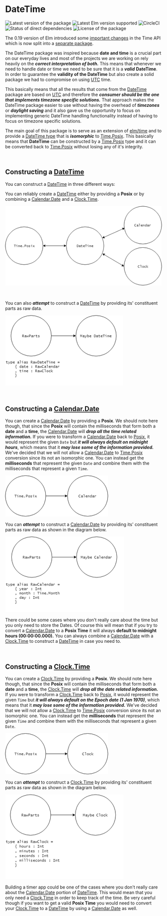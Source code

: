 # DateTime

![Latest version of the package][PackageVersion]
![Latest Elm version supported][ElmVersion]
![CircleCI][CircleCI-build]
![Status of direct dependencies][DependenciesStatus]
![License of the package][PackageLicense]

The 0.19 version of Elm introduced some [important changes][important-changes] in the Time API which is now split into a [separate package][elm-time].

The DateTime package was inspired because __date and time__ is a crucial part on our everyday lives and most of the projects we are working on rely heavily on the ___correct interpretation of both.___
This means that whenever we need to handle date or time we need to be sure that it is a ___valid___ __DateTime__. In order to guarantee the __validity of the DateTime__ but also create a solid package
we had to compromise on using [UTC][UTC-wiki] time.

This basically means that all the results that come from the [DateTime][DateTime-package] package are based on [UTC][UTC-wiki] and therefore the
___consumer should be the one that implements timezone specific solutions.___ That approach makes the DateTime package easier to use without
having the overhead of ___timezones___ or ___daylight saving___ and it also gave us the opportunity to focus on implementing generic DateTime
handling functionality instead of having to focus on timezone specific solutions.

The main goal of this package is to serve as an extension of [elm/time][elm-time] and to provide a [DateTime type][DateTime-DateTime] that is ___isomorphic___ to [Time.Posix][Time-Posix].
This basically means that __DateTime__ can be constructed by a [Time.Posix][Time-Posix] type and it can be converted back to [Time.Posix][Time-Posix] without losing any of it's integrity.

&nbsp;

## Constructing a [DateTime][DateTime-DateTime]

You can construct a [DateTime][DateTime-DateTime] in three different ways:

You can reliably create a [DateTime][DateTime-DateTime] either by providing a __Posix__ or by combining a [Calendar.Date][Calendar-Date] and a [Clock.Time][Clock-Time].

![Isomorphic DateTime construction](https://raw.githubusercontent.com/PanagiotisGeorgiadis/Elm-DateTime/master/assets/Isomorphic-DateTime-Construction.png "Isomorphic DateTime construction")

&nbsp;

You can also ___attempt___ to construct a [DateTime][DateTime-DateTime] by providing its' constituent parts as raw data.

![RawParts to Maybe DateTime](https://raw.githubusercontent.com/PanagiotisGeorgiadis/Elm-DateTime/master/assets/RawParts-DateTime-Construction.png "RawParts to Maybe DateTime")

&nbsp;

## Constructing a [Calendar.Date][Calendar-Date]

You can create a [Calendar.Date][Calendar-Date] by providing a __Posix__. We should note here though, that since the __Posix__ will contain the milliseconds that
form both a __date__ and a __time__, the [Calendar.Date][Calendar-Date] will ___drop all the time related information.___ If you were to transform a
[Calendar.Date][Calendar-Date] back to [Posix][Time-Posix], it would represent the given `Date` but ___it will always default on midnight hours___, which means that it
___may lose some of the information provided.___ We've decided that we will not allow a [Calendar.Date][Calendar-Date] to [Time.Posix][Time-Posix] conversion since its not an isomorphic one.
You can instead get the __milliseconds__ that represent the given `Date` and combine them with the milliseconds that represent a given `Time`.

![Posix to Calendar.Date](https://raw.githubusercontent.com/PanagiotisGeorgiadis/Elm-DateTime/master/assets/Posix-to-Calendar.png "Posix to Calendar.Date")

You can ___attempt___ to construct a [Calendar.Date][Calendar-Date] by providing its' constituent parts as raw data as shown in the diagram below.

![RawParts to Calendar.Date](https://raw.githubusercontent.com/PanagiotisGeorgiadis/Elm-DateTime/master/assets/RawParts-Calendar-Construction.png "RawParts to Calendar.Date")

There could be some cases where you don't really care about the time but you only need to store the Dates. Of course this will mean that if you try to convert a [Calendar.Date][Calendar-Date] to
a __Posix Time__ it will always __default to midnight hours (00:00:00.000).__ You can always combine a [Calendar.Date][Calendar-Date] with a [Clock.Time][Clock-Time] to construct a
[DateTime][DateTime-DateTime] in case you need to.

&nbsp;

## Constructing a [Clock.Time][Clock-Time]

You can create a [Clock.Time][Clock-Time] by providing a __Posix__. We should note here though, that since the __Posix__ will contain the milliseconds that
form both a __date__ and a __time__, the [Clock.Time][Clock-Time] will ___drop all the date related information.___ If you were to transform a
[Clock.Time][Clock-Time] back to [Posix][Time-Posix], it would represent the given `Time` but ___it will always default on the Epoch date (1 Jan 1970)___, which means that it
___may lose some of the information provided.___ We've decided that we will not allow a [Clock.Time][Clock-Time] to [Time.Posix][Time-Posix] conversion since its not an isomorphic one.
You can instead get the __milliseconds__ that represent the given `Time` and combine them with the milliseconds that represent a given `Date`.


![Posix to Clock.Time](https://raw.githubusercontent.com/PanagiotisGeorgiadis/Elm-DateTime/master/assets/Posix-to-Clock.png "Posix to Clock.Time")

You can ___attempt___ to construct a [Clock.Time][Clock-Time] by providing its' constituent parts as raw data as shown in the diagram below.

![RawParts to Clock.Time](https://raw.githubusercontent.com/PanagiotisGeorgiadis/Elm-DateTime/master/assets/RawParts-Clock-Construction.png "RawParts to Clock.Time")

Building a timer app could be one of the cases where you don't really care about the [Calendar.Date][Calendar-Date] portion of [DateTime][DateTime-DateTime].
This would mean that you only need a [Clock.Time][Clock-Time] in order to keep track of the time. Be very careful though if you want to get a valid __Posix Time__
you would need to convert your [Clock.Time][Clock-Time] to a [DateTime][DateTime-DateTime] by using a [Calendar.Date][Calendar-Date] as well.


[important-changes]: https://github.com/elm/compiler/blob/master/upgrade-docs/0.19.md#modules-moved
[elm-time]: https://package.elm-lang.org/packages/elm/time/latest/
[UTC-wiki]: https://en.wikipedia.org/wiki/Coordinated_Universal_Time
[Time-Posix]: https://package.elm-lang.org/packages/elm/time/latest/Time#Posix

[DateTime-package]: https://package.elm-lang.org/packages/PanagiotisGeorgiadis/elm-datetime/latest/DateTime

[Calendar-Date]: https://package.elm-lang.org/packages/PanagiotisGeorgiadis/elm-datetime/latest/Calendar#Date
[Clock-Time]: https://package.elm-lang.org/packages/PanagiotisGeorgiadis/elm-datetime/latest/Clock#Time
[DateTime-DateTime]: https://package.elm-lang.org/packages/PanagiotisGeorgiadis/elm-datetime/latest/DateTime#DateTime

[CircleCI-build]: https://img.shields.io/circleci/project/github/PanagiotisGeorgiadis/Elm-DateTime.svg?style=flat

[PackageVersion]: https://reiner-dolp.github.io/elm-badges/PanagiotisGeorgiadis/elm-datetime/version.svg
[ElmVersion]: https://reiner-dolp.github.io/elm-badges/PanagiotisGeorgiadis/elm-datetime/elm-version.svg
[DependenciesStatus]: https://reiner-dolp.github.io/elm-badges/PanagiotisGeorgiadis/elm-datetime/dependencies.svg
[PackageLicense]: https://reiner-dolp.github.io/elm-badges/PanagiotisGeorgiadis/elm-datetime/license.svg
